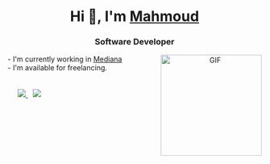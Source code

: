 <h1 align="center">
  Hi 👋, I'm 
  <a href="https://github.com/hedeshmb" target="blank">
    Mahmoud
  </a>
</h1>
<h3 align="center">Software Developer</h3>
<a target="_blank" align="center">
  <img align="right" top="500" height="200" alt="GIF" src="https://hedesh.ir/static/image/programmer.gif">
</a>
-  I'm currently working in <a href="https://mediana.ir/" target="blank">Mediana</a>
<br/>
-  I'm available for freelancing.
<br/><br/><br/>
<div class="icons-social" style="margin-left: 10px;">
  <a style="margin-left: 10px;"  target="_blank" href="https://www.linkedin.com/in/mahmoud-barzegar-hedesh-6a26bb51/">
    <img src="https://img.icons8.com/doodle/40/000000/linkedin--v2.png">
  </a>
  <a style="margin-left: 10px;" target="_blank" href="https://hedesh.ir/">
    <img src="https://img.icons8.com/doodle/40/000000/linkedin--v2.png">
  </a>
</div>

